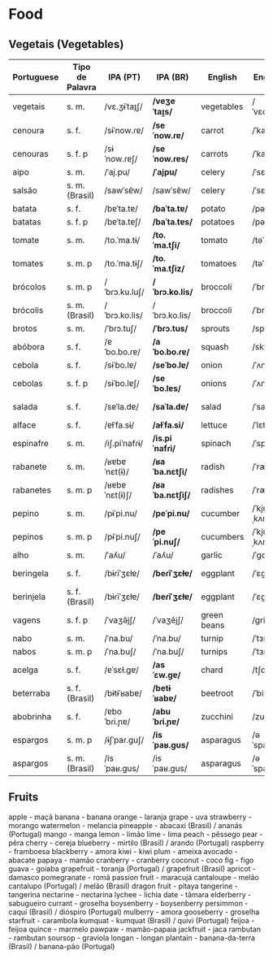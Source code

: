 
# Food

## Vegetais (Vegetables)

| Portuguese   | Tipo de Palavra  | IPA (PT)       | IPA (BR)      | English    | English IPA   | Spanish     | Spanish IPA  | No. |
|--------------|------------------|----------------|---------------|------------|---------------|-------------|--------------|-----|
| vegetais     | s. m.            | /vɛ.ʒɨˈtaɪ̯ʃ/ | **/veʒeˈtaɪ̯s/** | vegetables | /ˈvɛdʒtəbəlz/ | verduras    | /beɾˈduɾas/ |     |
| cenoura      | s. f.            | /sɨˈnow.ɾɐ/    | **/seˈnow.ɾɐ/**  | carrot     | /ˈkærət/      | zanahoria  | /sanaˈoɾja/ |     |
| cenouras     | s. f. p          | /sɨˈnow.ɾɐʃ/   | **/seˈnow.ɾɐs/** | carrots    | /ˈkærəts/     | zanahorias | /sanaˈoɾjas/ |     |
| aipo         | s. m.            | /ˈaj.pu/       | **/ˈajpu/**       | celery     | /ˈsɛləri/      | apio        | /ˈapjo/      |     |
| salsão       | s. m. (Brasil)   | /sawˈsɐ̃w/     | /sawˈsɐ̃w/    | celery     | /ˈsɛləri/     | apio        | /ˈapjo/     |     |
| batata       | s. f.            | /bɐˈta.tɐ/     | **/baˈta.tɐ/**    | potato     | /pəˈteɪtoʊ/    | patata      | /paˈtata/    |     |
| batatas      | s. f. p          | /bɐˈta.tɐʃ/   | **/baˈta.tɐs/**  | potatoes   | /pəˈteɪtoʊz/   | patatas     | /paˈtatas/   |     |
| tomate       | s. m.            | /to.ˈma.tɨ/    | **/to.ˈma.tʃi/**  | tomato     | /təˈmeɪtoʊ/   | tomate      | /toˈmate/    |     |
| tomates      | s. m. p          | /to.ˈma.tɨʃ/   | **/to.ˈma.tʃiz/** | tomatoes   | /təˈmeɪtoʊz/   | tomates     | /toˈmates/   |     |
| brócolos     | s. m. p          | /ˈbɾɔ.ku.luʃ/   | **/ˈbɾɔ.ko.lis/** | broccoli   | /ˈbrɑkəli/    | brócolis    | /ˈbrokolis/  |     |
| brócolis     | s. m. (Brasil)   | /ˈbɾɔ.ko.lis/  | /ˈbɾɔ.ko.lis/ | broccoli   | /ˈbrɑkəli/    | brócolis    | /ˈbrokolis/ |     |
| brotos       | s. m.            | /ˈbɾɔ.tuʃ/     | **/ˈbɾɔ.tus/**    | sprouts    | /spraʊts/     | brotes      | /ˈbɾotes/    |     |
| abóbora      | s. f.            | /ɐˈbo.bo.ɾɐ/   | **/aˈbo.bo.ɾɐ/**  | squash     | /skwɑʃ/       | calabaza    | /kalaˈbaθa/ |     |
| cebola       | s. f.            | /sɨˈbo.lɐ/     | **/seˈbo.lɐ/**   | onion      | /ˈʌnjən/      | cebolla     | /θeˈβoʎa/    |     |
| cebolas      | s. f. p          | /sɨˈbo.lɐʃ/    | **/seˈbo.lɐs/**  | onions     | /ˈʌnjənz/     | cebollas    | /θeˈβoʎas/   |     |
| salada       | s. f.            | /sɐˈla.dɐ/     | **/saˈla.dɐ/**   | salad      | /ˈsæləd/      | ensalada    | /ensalaˈða/  |     |
| alface       | s. f.            | /ɐɫˈfa.sɨ/     | **/aɫˈfa.si/**    | lettuce    | /ˈlɛtəs/      | lechuga     | /leˈtʃuɣa/   |     |
| espinafre    | s. m.            | /iʃ.piˈnafɾɨ/  | **/is.piˈnafɾi/** | spinach    | /ˈspɪnɪʃ/     | espinacas   | /espiˈnakas/ |     |
| rabanete     | s. m.            | /ʁɐbɐˈnɛt(ɨ)/ | **/ʁaˈba.nɛtʃi/** | radish     | /ˈrædɪʃ/      | rábano      | /ˈraβano/    |     |
| rabanetes    | s. m. p          | /ʁɐbɐˈnɛt(ɨ)ʃ/ | **/ʁaˈba.nɛtʃiʃ/** | radishes   | /ˈrædɪʃɪz/    | rábanos     | /ˈraβanos/   |     |
| pepino       | s. m.            | /pɨˈpi.nu/      | **/peˈpi.nu/**    | cucumber   | /ˈkjuːˌkʌmbər/ | pepino      | /peˈpino/    |     |
| pepinos      | s. m. p          | /pɨˈpi.nuʃ/     | **/peˈpi.nuʃ/**   | cucumbers  | /ˈkjuːˌkʌmbərz/ | pepinos     | /peˈpinos/   |    |
| alho         | s. m.            | /ˈaʎu/          | /ˈaʎu/        | garlic     | /ˈɡɑrlɪk/     | ajo         | /ˈaxo/       |     |
| beringela    | s. f.            | /bɨɾĩˈʒɛɫɐ/    | **/beɾĩˈʒɛɫɐ/**   | eggplant   | /ˈɛɡˌplænt/   | berenjena   | /beɾenˈxena/ |     |
| berinjela    | s. f. (Brasil)   | /bɨɾĩˈʒɛɫɐ/   | **/beɾĩˈʒɛɫɐ/**   | eggplant   | /ˈɛɡˌplænt/   | berenjena   | /beɾenˈxena/ |     |
| vagens       | s. f. p          | /ˈvaʒə̃jʃ/      | /ˈvaʒẽjʃ/     | green beans | /ɡriːn biːnz/ | vainas      | /baˈinas/    |     |
| nabo         | s. m.            | /ˈna.bu/        | /ˈna.bu/       | turnip     | /ˈtɜrnɪp/      | nabo        | /ˈnabo/      |     |
| nabos        | s. m. p          | /ˈna.buʃ/       | /ˈna.buʃ/      | turnips    | /ˈtɜrnɪps/     | nabos       | /ˈnabos/     |     |
| acelga       | s. f.            | /ɐˈsɛɫ.ɡɐ/     | **/asˈɛw.ɡɐ/**    | chard      | /tʃɑrd/        | acelga      | /aˈθelɡa/    |     |
| beterraba    | s. f. (Brasil)   | /bɨtɨˈʁabɐ/     | **/betɨˈʁabɐ/**    | beetroot   | /ˈbiːtˌruːt/  | acelga      | /aˈθelɡa/    |     |
| abobrinha    | s. f.            | /ɐboˈbɾi.ɲɐ/   | **/abuˈbɾi.ɲɐ/**  | zucchini   | /zuːˈkiːni/   | calabacín   | /kalaβaˈθin/ |     |
| espargos     | s. m. p          | /ɨʃˈpaɾ.ɡuʃ/   | **/isˈpaʁ.ɡus/**  | asparagus  | /əˈspærəɡəs/ | espárragos  | /esˈparagos/ |     |
| aspargos     | s. m. (Brasil)   | /isˈpaʁ.ɡus/   | /isˈpaʁ.ɡus/  | asparagus  | /əˈspærəɡəs/ | espárragos  | /esˈparagos/ |      |



## Fruits

apple - maçã
banana - banana
orange - laranja
grape - uva
strawberry - morango
watermelon - melancia
pineapple - abacaxi (Brasil) / ananás (Portugal)
mango - manga
lemon - limão
lime - lima
peach - pêssego
pear - pêra
cherry - cereja
blueberry - mirtilo (Brasil) / arando (Portugal)
raspberry - framboesa
blackberry - amora
kiwi - kiwi
plum - ameixa
avocado - abacate
papaya - mamão
cranberry - cranberry
coconut - coco
fig - figo
guava - goiaba
grapefruit - toranja (Portugal) / grapefruit (Brasil)
apricot - damasco
pomegranate - romã
passion fruit - maracujá
cantaloupe - melão cantalupo (Portugal) / melão (Brasil)
dragon fruit - pitaya
tangerine - tangerina
nectarine - nectarina
lychee - lichia
date - tâmara
elderberry - sabugueiro
currant - groselha
boysenberry - boysenberry
persimmon - caqui (Brasil) / dióspiro (Portugal)
mulberry - amora
gooseberry - groselha
starfruit - carambola
kumquat - kumquat (Brasil) / quivi (Portugal)
feijoa - feijoa
quince - marmelo
pawpaw - mamão-papaia
jackfruit - jaca
rambutan - rambutan
soursop - graviola
longan - longan
plantain - banana-da-terra (Brasil) / banana-pão (Portugal)
